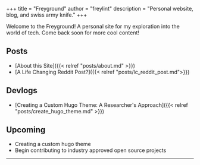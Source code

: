 +++ 
title = "Freyground"
author = "freylint"
description = "Personal website, blog, and swiss army knife." 
+++

Welcome to the Freyground! A personal site for my exploration into the world of
tech. Come back soon for more cool content!

## Posts

- [About this Site]({{< relref "posts/about.md" >}})
- [A Life Changing Reddit Post?]({{< relref "posts/lc_reddit_post.md">}})

## Devlogs

- [Creating a Custom Hugo Theme: A Researcher's Approach]({{< relref "posts/create_hugo_theme.md" >}})

## Upcoming

- Creating a custom hugo theme
- Begin contributing to industry approved open source projects

<!-- TODO Add reading list -->

---
